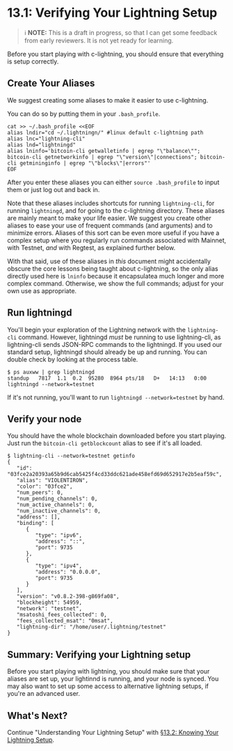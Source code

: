 
# 13.1: Verifying Your Lightning Setup

> :information_source: **NOTE:** This is a draft in progress, so that I can get some feedback from early reviewers. It is not yet ready for learning.

Before you start playing with c-lightning, you should ensure that everything is setup correctly.

## Create Your Aliases

We suggest creating some aliases to make it easier to use c-lightning.

You can do so by putting them in your `.bash_profile`.
```
cat >> ~/.bash_profile <<EOF
alias lndir="cd ~/.lightningn/" #linux default c-lightning path
alias lnc="lightning-cli"
alias lnd="lightningd"
alias lninfo='bitcoin-cli getwalletinfo | egrep "\"balance\""; bitcoin-cli getnetworkinfo | egrep "\"version\"|connections"; bitcoin-cli getmininginfo | egrep "\"blocks\"|errors"'
EOF
```
After you enter these aliases you can either `source .bash_profile` to input them or just log out and back in.

Note that these aliases includes shortcuts for running `lightning-cli`, for running `lightningd`, and for going to the c-lightning directory. These aliases are mainly meant to make your life easier. We suggest you create other aliases to ease your use of frequent commands (and arguments) and to minimize errors. Aliases of this sort can be even more useful if you have a complex setup where you regularly run commands associated with Mainnet, with Testnet, _and_ with Regtest, as explained further below.

With that said, use of these aliases in _this_ document might accidentally obscure the core lessons being taught about c-lightning, so the only alias directly used here is `lninfo` because it encapsulatea  much longer and more complex command. Otherwise, we show the full commands; adjust for your own use as appropriate.

## Run lightningd

You'll begin your exploration of the Lightning network with the `lightning-cli` command. However, lightningd _must_ be running to use lightning-cli, as lightning-cli sends JSON-RPC commands to the lightningd. If you used our standard setup, lightningd should already be up and running. You can double check by looking at the process table.
```
$ ps auxww | grep lightningd
standup   7817  1.1  0.2  95280  8964 pts/18   D+   14:13   0:00 lightningd --network=testnet
```
If it's not running, you'll want to run `lightningd --network=testnet` by hand.

## Verify your node

You should have the whole blockchain downloaded before you start playing. Just run the `bitcoin-cli getblockcount` alias to see if it's all loaded. 
```
$ lightning-cli --network=testnet getinfo
{
   "id": "03fce2a20393a65b9d6cab5425f4cd33ddc621ade458efd69d652917e2b5eaf59c",
   "alias": "VIOLENTIRON",
   "color": "03fce2",
   "num_peers": 0,
   "num_pending_channels": 0,
   "num_active_channels": 0,
   "num_inactive_channels": 0,
   "address": [],
   "binding": [
      {
         "type": "ipv6",
         "address": "::",
         "port": 9735
      },
      {
         "type": "ipv4",
         "address": "0.0.0.0",
         "port": 9735
      }
   ],
   "version": "v0.8.2-398-g869fa08",
   "blockheight": 54959,
   "network": "testnet",
   "msatoshi_fees_collected": 0,
   "fees_collected_msat": "0msat",
   "lightning-dir": "/home/user/.lightning/testnet"
}
```

## Summary: Verifying your Lightning setup

Before you start playing with lightning, you should make sure that your aliases are set up, your lightinnd is running, and your node is synced. You may also want to set up some access to alternative lightning setups, if you're an advanced user.

## What's Next?

Continue "Understanding Your Lightning Setup" with [§13.2: Knowing Your Lightning Setup](13_2_Knowing_Your_lightning_Setup.md).
